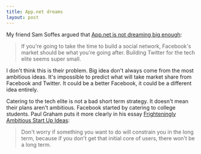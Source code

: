 ```yaml
---
title: App.net dreams
layout: post
---
```


My friend Sam Soffes argued that [App.net is not dreaming big enough](http://samsoff.es/posts/app-net-is-dreaming-small):

> If you're going to take the time to build a social network, Facebook's market should be what you're going after. Building Twitter for the tech elite seems super small.

I don't think this is their problem. Big idea don't always come from the most ambitious ideas. It's impossible to predict what will take market share from Facebook and Twitter. It could be a better Facebook, it could be a different idea entirely.

Catering to the tech elite is not a bad short term strategy. It doesn't mean their plans aren't ambitious. Facebook started by catering to college students. Paul Graham puts it more clearly in his essay [Frighteningly Ambitious Start Up Ideas](http://paulgraham.com/ambitious.html):

> Don't worry if something you want to do will constrain you in the long term, because if you don't get that initial core of users, there won't be a long term.
